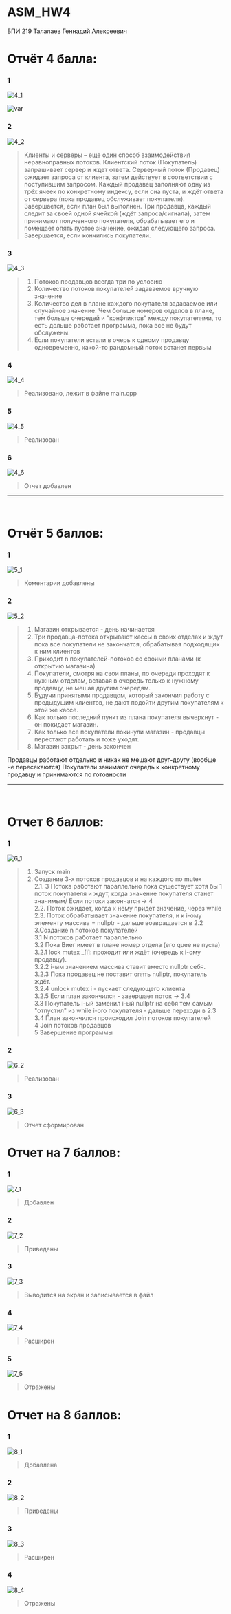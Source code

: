 # ASM_HW4

БПИ 219 Талалаев Геннадий Алексеевич

# Отчёт 4 балла:
### 1
![4_1](crit/4_1.png)


![var](crit/var.png)

### 2
![4_2](crit/4_2.png)

> Клиенты и серверы – еще один способ взаимодействия неравноправных потоков. Клиентский поток (Покупатель) запрашивает сервер и ждет ответа. Серверный поток (Продавец) ожидает запроса от клиента, затем действует в соответствии с поступившим запросом. 
> Каждый продавец заполняют одну из трёх ячеек по конкретному индексу, если она пуста, и ждёт ответа от сервера (пока продавец обслуживает покупателя). Завершается, если план был выполнен. 
> Три продавца, каждый следит за своей одной ячейкой (ждёт запроса/сигнала), затем принимают полученного покупателя, обрабатывает его и помещает опять пустое значение, ожидая следующего запроса. Завершается, если кончились покупатели.

### 3
![4_3](crit/4_3.png)
> 1. Потоков продавцов всегда три по условию
> 2. Количество потоков покупателей задаваемое вручную значение
> 3. Количество дел в плане каждого покупателя задаваемое или случайное значение. Чем больше номеров отделов в плане, тем больше очередей и "конфликтов" между покупателями, то есть дольше работает программа, пока все не будут обслужены.
> 4. Если покупатели встали в очерь к одному продавцу одновременно, какой-то рандомный поток встанет первым

### 4
![4_4](crit/4_4.png)
> Реализовано, лежит в файле main.cpp

### 5
![4_5](crit/4_5.png)
> Реализован

### 6
![4_6](crit/4_6.png)
> Отчет добавлен

---- 
<br/>

# Отчёт 5 баллов:

### 1
![5_1](crit/5_1.png)
> Коментарии добавлены

### 2
![5_2](crit/5_2.png)
> 1. Магазин открывается - день начинается <br/>
> 2. Три продавца-потока открывают кассы в своих отделах и ждут пока все покупатели не закончатся, обрабатывая подходящих к ним клиентов <br/>
> 3. Приходит n покупателей-потоков со своими планами (к открытию магазина) <br/>
> 4. Покупатели, смотря на свои планы, по очереди проходят к нужным отделам, вставая в очередь только к нужному продавцу, не мешая другим очередям. <br/>
> 5. Будучи принятыми продавцом, который закончил работу с предыдущим клиентов, не дают подойти другим покупателям к этой же кассе. <br/>
> 6. Как только последний пункт из плана покупателя вычеркнут - он покидает магазин. <br/>
> 7. Как только все покупатели покинули магазин - продавцы перестают работать и тоже уходят. <br/>
> 8. Магазин закрыт - день закончен <br/>

Продавцы работают отдельно и никак не мешают друг-другу (вообще не пересекаются)
Покупатели занимают очередь к конкретному продавцу и принимаются по готовности

---- 
<br/>

# Отчет 6 баллов:

### 1
![6_1](crit/6_1.png)
>1. Запуск main <br/>
>2. Создание 3-х потоков продавцов и на каждого по mutex <br/>
>2.1. 3 Потока работают параллельно пока существует хотя бы 1 поток покупателя и ждут, когда значение покупателя станет значимым/ Если потоки закончатся -> 4 <br/>
>2.2. Поток ожидает, когда к нему придет значение, через while <br/>
>2.3. Поток обрабатывает значение покупателя, и к i-ому элементу массива = nullptr - дальше возвращается в 2.2 <br/>
>3.Создание n потоков покупателей <br/>
>3.1 N потоков работает параллельно <br/>
>3.2 Пока Виег имеет в плане номер отдела (его quee не пуста) <br/>
>3.2.1 lock mutex _[i]: проходит или ждёт (очередь к і-ому продавцу). <br/>
>3.2.2 і-ым значением массива ставит вместо nullptr себя. <br/>
>3.2.3 Пока продавец не поставит опять nullptr, покупатель ждёт. <br/>
>3.2.4 unlock mutex і - пускает следующего клиента <br/>
>3.2.5 Если план закончился - завершает поток -> 3.4 <br/>
>3.3 Покупатель і-ый заменил і-ый nullptr на себя тем самым "отпустил" из while i-oro покупателя - дальше переходи в 2.3 <br/>
>3.4 План закончился происходил Join потоков покупателей <br/>
>4 Join потоков продавцов <br/>
>5 Завершение программы <br/>

### 2
![6_2](crit/6_2.png)
> Реализован
### 3
![6_3](crit/6_3.png)
> Отчет сформирован

# Отчет на 7 баллов:
### 1
![7_1](crit/7_1.png)
> Добавлен
### 2
![7_2](crit/7_2.png)
> Приведены
### 3
![7_3](crit/7_3.png)
> Выводится на экран и записывается в файл
### 4
![7_4](crit/7_4.png)
> Расширен
### 5
![7_5](crit/7_5.png)
> Отражены

# Отчет на 8 баллов:
### 1
![8_1](crit/8_1.png)
> Добавлена
### 2
![8_2](crit/8_2.png)
> Приведены
### 3
![8_3](crit/8_3.png)
> Расширен
### 4
![8_4](crit/8_4.png)
> Отражены

